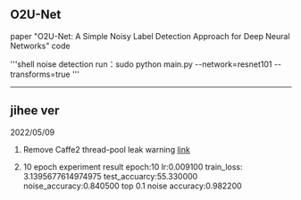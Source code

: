 ## O2U-Net
paper "O2U-Net: A Simple Noisy Label Detection Approach for Deep Neural Networks" code

'''shell
noise detection run：sudo python main.py  --network=resnet101 --transforms=true
'''

---
jihee ver
---
2022/05/09
1. Remove Caffe2 thread-pool leak warning
[link](https://github.com/pytorch/pytorch/commit/567e6d3a8766133f384eb1e00635b21ed638d187)

2. 10 epoch experiment result
epoch:10 lr:0.009100 train_loss: 3.1395677614974975 test_accuarcy:55.330000 noise_accuracy:0.840500 top 0.1 noise accuracy:0.982200

